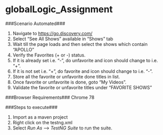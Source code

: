 # globalLogic_Assignment

###Scenario Automated###
1. Navigate to https://go.discovery.com/
2. Select “See All Shows” available in “Shows” tab
3. Wait till the page loads and then select the shows which contain “APOLLO”
4. Verify the Favorites (+ or -) status.
5. If it is already set i.e. “-”, do unfavorite and icon should change to i.e. “+”.
6. If it is not set i.e. “+”, do favorite and icon should change to i.e. “-”.
7. Store all the favorite or unfavorite done titles in list.
8. Once favorite or unfavorite is done, goto “My Videos”.
9. Validate the favorite or unfavorite titles under “FAVORITE SHOWS”

###Browser Requirements###
Chrome 78

###Steps to execute###
1. Import as a maven project
2. Right click on the testng.xml
3. Select _Run As_ --> _TestNG Suite_ to run the suite.
